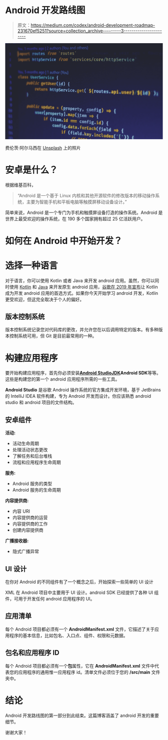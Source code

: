 # Android 开发路线图

> 原文：<https://medium.com/codex/android-development-roadmap-231670ef5251?source=collection_archive---------3----------------------->

![](img/6424fb1b00a926e3c89baeaeb91c6433.png)

费伦茨·阿尔马西在 [Unsplash](https://unsplash.com?utm_source=medium&utm_medium=referral) 上的照片

# 安卓是什么？

根据维基百科，

> “Android 是一个基于 Linux 内核和其他开源软件的修改版本的移动操作系统，主要为智能手机和平板电脑等触摸屏移动设备设计。”

简单来说，Android 是一个专门为手机和触摸屏设备打造的操作系统。Android 是世界上最受欢迎的操作系统，在 190 多个国家拥有超过 25 亿活跃用户。

# 如何在 Android 中开始开发？

# 选择一种语言

对于语言，你可以使用 Kotlin 或者 Java 来开发 android 应用。虽然，你可以同时使用 [Kotlin](https://en.wikipedia.org/wiki/Kotlin_(programming_language)) 和 [Java](https://en.wikipedia.org/wiki/Java_(programming_language)) 来开发原生 android 应用，[谷歌在 2019 年宣布](https://android-developers.googleblog.com/2019/05/google-io-2019-empowering-developers-to-build-experiences-on-Android-Play.html)让 Kotlin 成为开发 android 应用的首选方式。如果你今天开始学习 android 开发，Kotlin 更受欢迎，但这完全取决于个人的偏好。

## 版本控制系统

版本控制系统记录您对代码库的更改，并允许您在以后调用特定的版本。有多种版本控制系统可用，但 Git 是目前最常用的一种。

# 构建应用程序

要开始构建应用程序，首先你必须安装[**Android Studio**](https://developer.android.com/studio)[**JDK**](https://www.oracle.com/java/technologies/downloads/)**Android SDK**等等。这些是构建您的第一个 android 应用程序所需的一些工具。

**Android Studio** 是谷歌 Android 操作系统的官方集成开发环境，基于 JetBrains 的 IntelliJ IDEA 软件构建，专为 Android 开发而设计。你应该熟悉 android studio 和 android 项目的文件结构。

## **安卓组件**

**活动:**

*   活动生命周期
*   处理活动状态更改
*   了解任务和后台堆栈
*   流程和应用程序生命周期

**服务:**

*   Android 服务的类型
*   Android 服务的生命周期

**内容提供商:**

*   内容 URI
*   内容提供商的运营
*   内容提供商的工作
*   创建内容提供商

**广播接收器:**

*   隐式广播异常

## UI 设计

在你对 Android 的不同组件有了一个概念之后，开始探索一些简单的 UI 设计

XML 在 Android 项目中主要用于 UI 设计。android SDK 已经提供了各种 UI 组件，可用于开发任何 android 应用程序的 UI。

## 应用清单

每个 Android 项目都必须有一个 **AndroidManifest.xml** 文件，它描述了关于应用程序的基本信息，比如包名、入口点、组件、权限和元数据。

## 包名和应用程序 ID

每个 Android 项目都必须有一个**包**属性，它在 **AndroidManifest.xml** 文件中代表您的应用程序的通用惟一应用程序 id。清单文件必须位于您的 **/src/main** 文件夹中。

# 结论

Android 开发路线图的第一部分到此结束。这篇博客涵盖了 android 开发的重要细节。

谢谢大家！